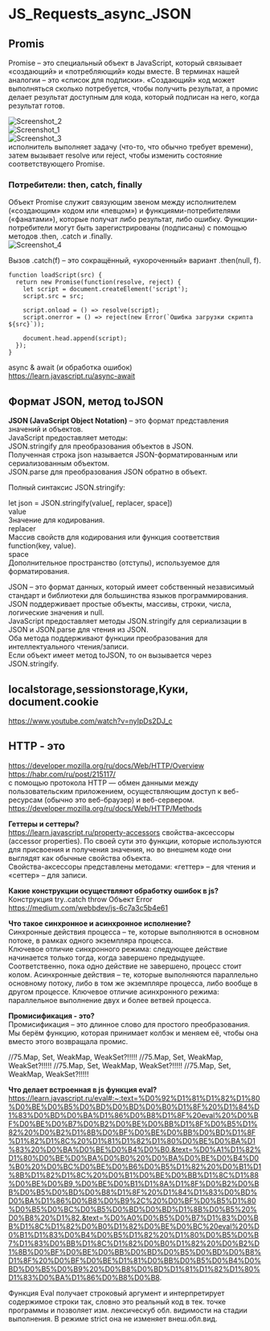 # JS_Requests_async_JSON

## Promis   

Promise – это специальный объект в JavaScript, который связывает «создающий» и «потребляющий» коды вместе. В терминах нашей аналогии – это «список для подписки». «Создающий» код может выполняться сколько потребуется, чтобы получить результат, а промис делает результат доступным для кода, который подписан на него, когда результат готов.

![Screenshot_2](https://user-images.githubusercontent.com/66359081/124255595-02b28100-db33-11eb-8030-69814350a2b1.png)  
![Screenshot_1](https://user-images.githubusercontent.com/66359081/124255602-05ad7180-db33-11eb-8d0c-ea0a1f514c34.png)  
![Screenshot_3](https://user-images.githubusercontent.com/66359081/124256234-bf0c4700-db33-11eb-9692-e930ac19119d.png)  
исполнитель выполняет задачу (что-то, что обычно требует времени), затем вызывает resolve или reject, чтобы изменить состояние соответствующего Promise.   

### Потребители: then, catch, finally  

Объект Promise служит связующим звеном между исполнителем («создающим» кодом или «певцом») и функциями-потребителями («фанатами»), которые получат либо результат, либо ошибку. Функции-потребители могут быть зарегистрированы (подписаны) с помощью методов .then, .catch и .finally.    
![Screenshot_4](https://user-images.githubusercontent.com/66359081/124257805-676edb00-db35-11eb-9bb9-952cc7c90a13.png)  

Вызов .catch(f) – это сокращённый, «укороченный» вариант .then(null, f).
```
function loadScript(src) {
  return new Promise(function(resolve, reject) {
    let script = document.createElement('script');
    script.src = src;

    script.onload = () => resolve(script);
    script.onerror = () => reject(new Error(`Ошибка загрузки скрипта ${src}`));

    document.head.append(script);
  });
}
```

async & await (и обработка ошибок)    
https://learn.javascript.ru/async-await


## Формат JSON, метод toJSON

**JSON (JavaScript Object Notation)** – это  формат представления значений и объектов.  
JavaScript предоставляет методы:  
JSON.stringify для преобразования объектов в JSON.  
Полученная строка json называется JSON-форматированным или сериализованным объектом.  
JSON.parse для преобразования JSON обратно в объект.  

Полный синтаксис JSON.stringify:

let json = JSON.stringify(value[, replacer, space])  
value  
Значение для кодирования.  
replacer  
Массив свойств для кодирования или функция соответствия function(key, value).  
space  
Дополнительное пространство (отступы), используемое для форматирования.

JSON – это формат данных, который имеет собственный независимый стандарт и библиотеки для большинства языков программирования.  
JSON поддерживает простые объекты, массивы, строки, числа, логические значения и null.  
JavaScript предоставляет методы JSON.stringify для сериализации в JSON и JSON.parse для чтения из JSON.  
Оба метода поддерживают функции преобразования для интеллектуального чтения/записи.  
Если объект имеет метод toJSON, то он вызывается через JSON.stringify.

## localstorage,sessionstorage,Куки, document.cookie  
 
 https://www.youtube.com/watch?v=nyIpDs2DJ_c
 
## HTTP - это 
 
 https://developer.mozilla.org/ru/docs/Web/HTTP/Overview  
 https://habr.com/ru/post/215117/  
 с помощью протокола HTTP — обмен данными между пользовательским приложением, осуществляющим доступ к веб-ресурсам (обычно это веб-браузер) и веб-сервером.  
 https://developer.mozilla.org/ru/docs/Web/HTTP/Methods
 
 
 **Геттеры и сеттеры?**  
https://learn.javascript.ru/property-accessors
свойства-аксессоры (accessor properties). По своей сути это функции, которые используются для присвоения и получения значения, но во внешнем коде они выглядят как обычные свойства объекта.  
Свойства-аксессоры представлены методами: «геттер» – для чтения и «сеттер» – для записи. 


**Какие конструкции осуществляют обработку ошибок в js?**  
Конструкция try..catch  throw  Объект Error  
https://medium.com/webbdev/js-6c7a3c5b4e61

**Что такое синхронное и асинхронное исполнение?**  
Синхронные действия процесса – те, которые выполняются в основном потоке, в рамках одного экземпляра процесса.  
Ключевое отличие синхронного режима: следующее действие начинается только тогда, когда завершено предыдущее.  
Соответственно, пока одно действие не завершено, процесс стоит колом.
Асинхронные действия – те, которые выполняются параллельно основному потоку, либо в том же экземпляре процесса, либо вообще в другом процессе. Ключевое отличие асинхронного режима: параллельное выполнение двух и более ветвей процесса.

**Промисификация - это?**  
Промисификация – это длинное слово для простого преобразования. Мы берём функцию, которая принимает колбэк и меняем её, чтобы она вместо этого возвращала промис.


//75.Map, Set, WeakMap, WeakSet?!!!!!
//75.Map, Set, WeakMap, WeakSet?!!!!!
//75.Map, Set, WeakMap, WeakSet?!!!!!
//75.Map, Set, WeakMap, WeakSet?!!!!!

**Что делает встроенная в js функция eval?**  
https://learn.javascript.ru/eval#:~:text=%D0%92%D1%81%D1%82%D1%80%D0%BE%D0%B5%D0%BD%D0%BD%D0%B0%D1%8F%20%D1%84%D1%83%D0%BD%D0%BA%D1%86%D0%B8%D1%8F%20eval%20%D0%BF%D0%BE%D0%B7%D0%B2%D0%BE%D0%BB%D1%8F%D0%B5%D1%82%20%D0%B2%D1%8B%D0%BF%D0%BE%D0%BB%D0%BD%D1%8F%D1%82%D1%8C%20%D1%81%D1%82%D1%80%D0%BE%D0%BA%D1%83%20%D0%BA%D0%BE%D0%B4%D0%B0.&text=%D0%A1%D1%82%D1%80%D0%BE%D0%BA%D0%B0%20%D0%BA%D0%BE%D0%B4%D0%B0%20%D0%BC%D0%BE%D0%B6%D0%B5%D1%82%20%D0%B1%D1%8B%D1%82%D1%8C%20%D0%B1%D0%BE%D0%BB%D1%8C%D1%88%D0%BE%D0%B9,%D0%BE%D0%B1%D1%8A%D1%8F%D0%B2%D0%BB%D0%B5%D0%BD%D0%B8%D1%8F%20%D1%84%D1%83%D0%BD%D0%BA%D1%86%D0%B8%D0%B9%2C%20%D0%BF%D0%B5%D1%80%D0%B5%D0%BC%D0%B5%D0%BD%D0%BD%D1%8B%D0%B5%20%D0%B8%20%D1%82.&text=%D0%A0%D0%B5%D0%B7%D1%83%D0%BB%D1%8C%D1%82%D0%B0%D1%82%D0%BE%D0%BC%20eval%20%D0%B1%D1%83%D0%B4%D0%B5%D1%82%20%D1%80%D0%B5%D0%B7%D1%83%D0%BB%D1%8C%D1%82%D0%B0%D1%82%20%D0%B2%D1%8B%D0%BF%D0%BE%D0%BB%D0%BD%D0%B5%D0%BD%D0%B8%D1%8F%20%D0%BF%D0%BE%D1%81%D0%BB%D0%B5%D0%B4%D0%BD%D0%B5%D0%B9%20%D0%B8%D0%BD%D1%81%D1%82%D1%80%D1%83%D0%BA%D1%86%D0%B8%D0%B8.   

Функция Eval получает строковый аргумент и интерпретирует содержимое строки так, словно это реальный код в тек. точке программы и позволяет изм. лексическуб обл. видимости на стадии выполнения.
В режиме strict она не изменяет внеш.обл.вид.
 
